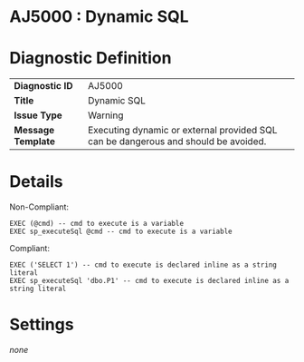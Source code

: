 # AJ5000 : Dynamic SQL

# Diagnostic Definition

<table>
  <tr>
    <td class="header"><b>Diagnostic ID</b></td>
    <td>AJ5000</td>
  </tr>
  <tr>
    <td class="header"><b>Title</b></td>
    <td>Dynamic SQL</td>
  </tr>
  <tr>
    <td class="header"><b>Issue Type</b></td>
    <td>Warning</td>
  </tr>
  <tr>
    <td class="header"><b>Message Template</b></td>
    <td>Executing dynamic or external provided SQL can be dangerous and should be avoided.</td>
  </tr>
  
</table>

# Details

Non-Compliant:

```tsql
EXEC (@cmd) -- cmd to execute is a variable
EXEC sp_executeSql @cmd -- cmd to execute is a variable
```

Compliant:

```tsql
EXEC ('SELECT 1') -- cmd to execute is declared inline as a string literal
EXEC sp_executeSql 'dbo.P1' -- cmd to execute is declared inline as a string literal
```


# Settings

*none*

